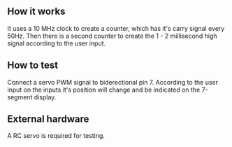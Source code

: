 <!---

This file is used to generate your project datasheet. Please fill in the information below and delete any unused
sections.

You can also include images in this folder and reference them in the markdown. Each image must be less than
512 kb in size, and the combined size of all images must be less than 1 MB.
-->

## How it works

It uses a 10 MHz clock to create a counter, which has it's carry signal every 50Hz. Then there is a second counter to create the 1 - 2 millisecond high signal according to the user input.

## How to test

Connect a servo PWM signal to biderectional pin 7. According to the user input on the inputs it's position will change and be indicated on the 7-segment display.

## External hardware

A RC servo is required for testing.
